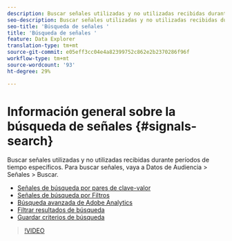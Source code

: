 ```yaml
---
description: Buscar señales utilizadas y no utilizadas recibidas durante períodos de tiempo específicos. Para buscar señales, vaya a Datos de Audiencia > Señales > Buscar.
seo-description: Buscar señales utilizadas y no utilizadas recibidas durante períodos de tiempo específicos. Para buscar señales, vaya a Datos de Audiencia > Señales > Buscar.
seo-title: 'Búsqueda de señales '
title: 'Búsqueda de señales '
feature: Data Explorer
translation-type: tm+mt
source-git-commit: e05eff3cc04e4a82399752c862e2b2370286f96f
workflow-type: tm+mt
source-wordcount: '93'
ht-degree: 29%

---
```



# Información general sobre la búsqueda de señales {#signals-search}

Buscar señales utilizadas y no utilizadas recibidas durante períodos de tiempo específicos. Para buscar señales, vaya a Datos de Audiencia > Señales > Buscar.

* [Señales de búsqueda por pares de clave-valor](/help/using/features/data-explorer/data-explorer-signals-search/data-explorer-search-pairs.md)
* [Señales de búsqueda por Filtros](/help/using/features/data-explorer/data-explorer-signals-search/data-explorer-search-filters.md)
* [Búsqueda avanzada de Adobe Analytics](/help/using/features/data-explorer/data-explorer-signals-search/data-explorer-search-analytics.md)
* [Filtrar resultados de búsqueda](/help/using/features/data-explorer/data-explorer-signals-search/data-explorer-filter-results.md)
* [Guardar criterios de búsqueda](/help/using/features/data-explorer/data-explorer-signals-search/data-explorer-save-search.md)

>[!VIDEO](https://video.tv.adobe.com/v/25148/)
